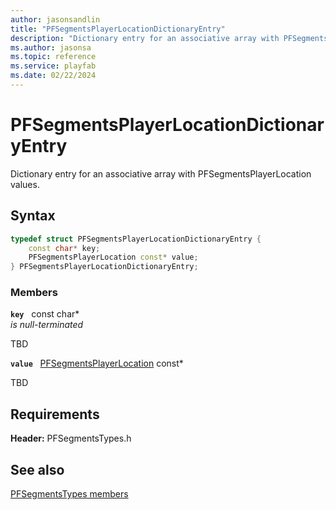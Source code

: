 ```yaml
---
author: jasonsandlin
title: "PFSegmentsPlayerLocationDictionaryEntry"
description: "Dictionary entry for an associative array with PFSegmentsPlayerLocation values."
ms.author: jasonsa
ms.topic: reference
ms.service: playfab
ms.date: 02/22/2024
---
```


# PFSegmentsPlayerLocationDictionaryEntry  

Dictionary entry for an associative array with PFSegmentsPlayerLocation values.  

## Syntax  
  
```cpp
typedef struct PFSegmentsPlayerLocationDictionaryEntry {  
    const char* key;  
    PFSegmentsPlayerLocation const* value;  
} PFSegmentsPlayerLocationDictionaryEntry;  
```
  
### Members  
  
**`key`** &nbsp; const char*  
*is null-terminated*  
  
TBD  
  
**`value`** &nbsp; [PFSegmentsPlayerLocation](pfsegmentsplayerlocation.md) const*  
  
TBD  
  
  
## Requirements  
  
**Header:** PFSegmentsTypes.h
  
## See also  
[PFSegmentsTypes members](../pfsegmentstypes_members.md)  

  
  
